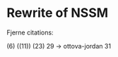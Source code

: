 # Rewrite of NSSM
Fjerne citations: 

(6)
((11))
(23)
29 -> ottova-jordan
31

<!-- {BearID:0B468ADE-6FDB-4624-90C5-CDADF018C177-90567-0000380C84992026} -->

